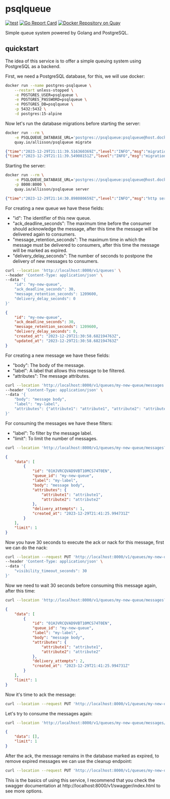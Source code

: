 # psqlqueue
[![test](https://github.com/allisson/psqlqueue/actions/workflows/test.yml/badge.svg)](https://github.com/allisson/psqlqueue/actions/workflows/test.yml)
[![Go Report Card](https://goreportcard.com/badge/github.com/allisson/psqlqueue)](https://goreportcard.com/report/github.com/allisson/psqlqueue)
[![Docker Repository on Quay](https://quay.io/repository/allisson/psqlqueue/status "Docker Repository on Quay")](https://quay.io/repository/allisson/psqlqueue)

Simple queue system powered by Golang and PostgreSQL.

## quickstart

The idea of this service is to offer a simple queuing system using PostgreSQL as a backend.

First, we need a PostgreSQL database, for this, we will use docker:

```bash
docker run --name postgres-psqlqueue \
    --restart unless-stopped \
    -e POSTGRES_USER=psqlqueue \
    -e POSTGRES_PASSWORD=psqlqueue \
    -e POSTGRES_DB=psqlqueue \
    -p 5432:5432 \
    -d postgres:15-alpine
```

Now let's run the database migrations before starting the server:

```bash
docker run --rm \
    -e PSQLQUEUE_DATABASE_URL='postgres://psqlqueue:psqlqueue@host.docker.internal:5432/psqlqueue?sslmode=disable' \
    quay.io/allisson/psqlqueue migrate
```

```json
{"time":"2023-12-29T21:11:39.516360369Z","level":"INFO","msg":"migration process started"}
{"time":"2023-12-29T21:11:39.54908151Z","level":"INFO","msg":"migration process finished"}
```

Starting the server:

```bash
docker run --rm \
    -e PSQLQUEUE_DATABASE_URL='postgres://psqlqueue:psqlqueue@host.docker.internal:5432/psqlqueue?sslmode=disable' \
    -p 8000:8000 \
    quay.io/allisson/psqlqueue server
```

```json
{"time":"2023-12-29T21:14:30.898080659Z","level":"INFO","msg":"http server starting","host":"0.0.0.0","port":8000}
```

For creating a new queue we have these fields:
- "id": The identifier of this new queue.
- "ack_deadline_seconds": The maximum time before the consumer should acknowledge the message, after this time the message will be delivered again to consumers.
- "message_retention_seconds": The maximum time in which the message must be delivered to consumers, after this time the message will be marked as expired.
- "delivery_delay_seconds": The number of seconds to postpone the delivery of new messages to consumers.

```bash
curl --location 'http://localhost:8000/v1/queues' \
--header 'Content-Type: application/json' \
--data '{
    "id": "my-new-queue",
    "ack_deadline_seconds": 30,
    "message_retention_seconds": 1209600,
    "delivery_delay_seconds": 0
}'
```

```json
{
    "id": "my-new-queue",
    "ack_deadline_seconds": 30,
    "message_retention_seconds": 1209600,
    "delivery_delay_seconds": 0,
    "created_at": "2023-12-29T21:30:58.682194763Z",
    "updated_at": "2023-12-29T21:30:58.682194763Z"
}
```

For creating a new message we have these fields:
- "body": The body of the message.
- "label": A label that allows this message to be filtered.
- "attributes": The message attributes.

```bash
curl --location 'http://localhost:8000/v1/queues/my-new-queue/messages' \
--header 'Content-Type: application/json' \
--data '{
    "body": "message body",
    "label": "my-label",
    "attributes": {"attribute1": "attribute1", "attribute2": "attribute2"}
}'
```

For consuming the messages we have these filters:
- "label": To filter by the message label.
- "limit": To limit the number of messages.

```bash
curl --location 'http://localhost:8000/v1/queues/my-new-queue/messages?limit=1'
```

```json
{
    "data": [
        {
            "id": "01HJVRCQVAD9VBT10MCS74T0EN",
            "queue_id": "my-new-queue",
            "label": "my-label",
            "body": "message body",
            "attributes": {
                "attribute1": "attribute1",
                "attribute2": "attribute2"
            },
            "delivery_attempts": 1,
            "created_at": "2023-12-29T21:41:25.994731Z"
        }
    ],
    "limit": 1
}
```

Now you have 30 seconds to execute the ack or nack for this message, first we can do the nack:

```bash
curl --location --request PUT 'http://localhost:8000/v1/queues/my-new-queue/messages/01HJVRCQVAD9VBT10MCS74T0EN/nack' \
--header 'Content-Type: application/json' \
--data '{
    "visibility_timeout_seconds": 30 
}'
```

Now we need to wait 30 seconds before consuming this message again, after this time:

```bash
curl --location 'http://localhost:8000/v1/queues/my-new-queue/messages?limit=1'
```

```json
{
    "data": [
        {
            "id": "01HJVRCQVAD9VBT10MCS74T0EN",
            "queue_id": "my-new-queue",
            "label": "my-label",
            "body": "message body",
            "attributes": {
                "attribute1": "attribute1",
                "attribute2": "attribute2"
            },
            "delivery_attempts": 2,
            "created_at": "2023-12-29T21:41:25.994731Z"
        }
    ],
    "limit": 1
}
```

Now it's time to ack the message:

```bash
curl --location --request PUT 'http://localhost:8000/v1/queues/my-new-queue/messages/01HJVRCQVAD9VBT10MCS74T0EN/ack'
```

Let's try to consume the messages again:

```bash
curl --location 'http://localhost:8000/v1/queues/my-new-queue/messages/?limit=1'
```

```json
{
    "data": [],
    "limit": 1
}
```

After the ack, the message remains in the database marked as expired, to remove expired messages we can use the cleanup endpoint:

```bash
curl --location --request PUT 'http://localhost:8000/v1/queues/my-new-queue/cleanup'
```

This is the basics of using this service, I recommend that you check the swagger documentation at http://localhost:8000/v1/swagger/index.html to see more options.
